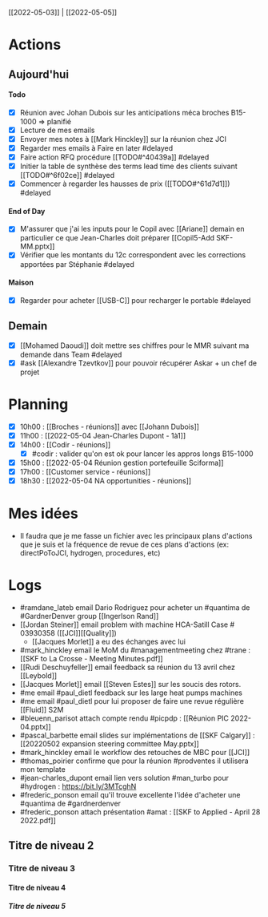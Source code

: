 [[2022-05-03]] | [[2022-05-05]]

# Actions
## Aujourd'hui
#### Todo
- [x] Réunion avec Johan Dubois sur les anticipations méca broches B15-1000 => planifié
- [x] Lecture de mes emails
- [x] Envoyer mes notes à [[Mark Hinckley]] sur la réunion chez JCI
- [x] Regarder mes emails à Faire en later #delayed
- [x] Faire action RFQ procédure [[TODO#^40439a]] #delayed
- [x] Initier la table de synthèse des terms lead time des clients suivant [[TODO#^6f02ce]] #delayed
- [x] Commencer à regarder les hausses de prix ([[TODO#^61d7d1]]) #delayed
#### End of Day
- [x] M'assurer que j'ai les inputs pour le Copil avec [[Ariane]] demain en particulier ce que Jean-Charles doit préparer
		[[Copil5-Add SKF-MM.pptx]]
- [x] Vérifier que les montants du 12c correspondent avec les corrections apportées par Stéphanie #delayed
#### Maison
- [x] Regarder pour acheter [[USB-C]] pour recharger le portable #delayed

## Demain
- [x] [[Mohamed Daoudi]] doit mettre ses chiffres pour le MMR suivant ma demande dans Team #delayed
- [x] #ask [[Alexandre Tzevtkov]] pour pouvoir récupérer Askar + un chef de projet

# Planning
- [x] 10h00 : [[Broches - réunions]] avec [[Johann Dubois]]
- [x] 11h00 : [[2022-05-04 Jean-Charles Dupont - 1à1]]
- [x] 14h00 : [[Codir - réunions]]
	- [x] #codir : valider qu'on est ok pour lancer les appros longs B15-1000
- [x] 15h00 : [[2022-05-04 Réunion gestion portefeuille Sciforma]]
- [x] 17h00 : [[Customer service - réunions]]
- [x] 18h30 : [[2022-05-04 NA opportunities - réunions]]

# Mes idées
- Il faudra que je me fasse un fichier avec les principaux plans d'actions que je suis et la fréquence de revue de ces plans d'actions (ex: directPoToJCI, hydrogen, procedures, etc)

# Logs
- #ramdane_lateb  email Dario Rodriguez pour acheter un #quantima de #GardnerDenver  group [[Ingerlson Rand]]
- [[Jordan Steiner]] email problem with machine HCA-Satill Case # 03930358 ([[JCI]][[Quality]])
	- [[Jacques Morlet]] a eu des échanges avec lui
- #mark_hinckley email le MoM du #managementmeeting chez #trane :
	[[SKF to La Crosse - Meeting Minutes.pdf]]
- [[Rudi Deschuyfeller]] email feedback sa réunion du 13 avril chez [[Leybold]]
- [[Jacques Morlet]] email [[Steven Estes]] sur les soucis des rotors.
- #me email #paul_dietl  feedback sur les large heat pumps machines
- #me email #paul_dietl  pour lui proposer de faire une revue régulière [[Fluid]] S2M
- #bleuenn_parisot attach compte rendu #picpdp  : [[Réunion PIC 2022-04.pptx]]
- #pascal_barbette  email slides sur implémentations de [[SKF Calgary]] : [[20220502 expansion steering committee May.pptx]]
- #mark_hinckley email le workflow des retouches de MBC pour [[JCI]]
- #thomas_poirier confirme que pour la réunion #prodventes il utilisera mon template
- #jean-charles_dupont email lien vers solution #man_turbo pour #hydrogen : https://bit.ly/3MTcghN
- #frederic_ponson  email qu'il trouve excellente l'idée d'acheter une #quantima  de #gardnerdenver 
- #frederic_ponson attach présentation #amat : [[SKF to Applied - April 28 2022.pdf]]

## Titre de niveau 2

### Titre de niveau 3

#### Titre de niveau 4

##### Titre de niveau 5
